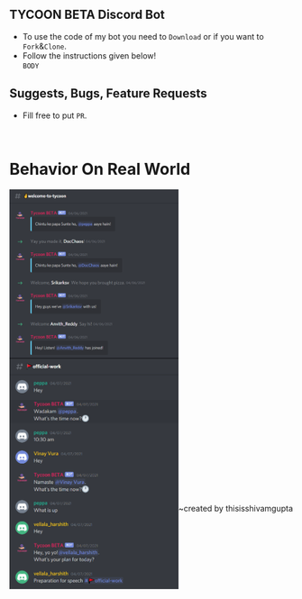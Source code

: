 ## TYCOON BETA Discord Bot
* To use the code of my bot you need to `Download` or if you want to `Fork`&`Clone`.<br>
* Follow the instructions given below!<br>
`BODY`
## Suggests, Bugs, Feature Requests
* Fill free to put `PR`.
 <br>
 
# Behavior On Real World
<img src="tycoon_WELMSG.png" width="300" align="left"><br />

 <br><br><br><br><br><br><br><br><br><br><br><br>
 <img src="Tycoon_ReplyOnHi_hello.png" width="300" align="left">
  <br><br><br><br><br><br><br><br><br><br><br><br><br><br><br><br><br><br>
 <br />~created by thisisshivamgupta
